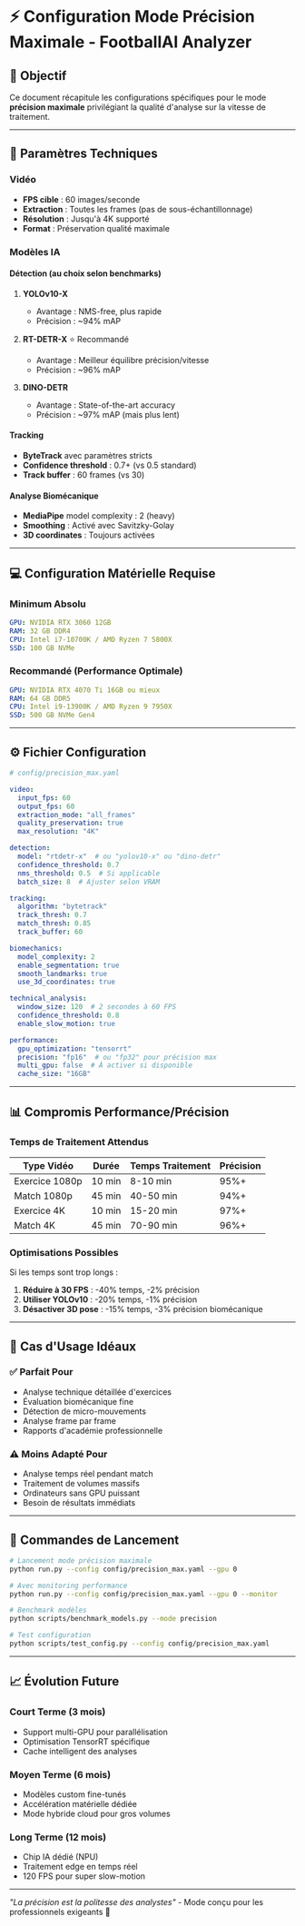 # ⚡ Configuration Mode Précision Maximale - FootballAI Analyzer

## 🎯 Objectif

Ce document récapitule les configurations spécifiques pour le mode **précision maximale** privilégiant la qualité d'analyse sur la vitesse de traitement.

---

## 🔧 Paramètres Techniques

### Vidéo
- **FPS cible** : 60 images/seconde
- **Extraction** : Toutes les frames (pas de sous-échantillonnage)
- **Résolution** : Jusqu'à 4K supporté
- **Format** : Préservation qualité maximale

### Modèles IA

#### Détection (au choix selon benchmarks)
1. **YOLOv10-X** 
   - Avantage : NMS-free, plus rapide
   - Précision : ~94% mAP
   
2. **RT-DETR-X** ⭐ Recommandé
   - Avantage : Meilleur équilibre précision/vitesse
   - Précision : ~96% mAP
   
3. **DINO-DETR**
   - Avantage : State-of-the-art accuracy
   - Précision : ~97% mAP (mais plus lent)

#### Tracking
- **ByteTrack** avec paramètres stricts
- **Confidence threshold** : 0.7+ (vs 0.5 standard)
- **Track buffer** : 60 frames (vs 30)

#### Analyse Biomécanique
- **MediaPipe** model complexity : 2 (heavy)
- **Smoothing** : Activé avec Savitzky-Golay
- **3D coordinates** : Toujours activées

---

## 💻 Configuration Matérielle Requise

### Minimum Absolu
```yaml
GPU: NVIDIA RTX 3060 12GB
RAM: 32 GB DDR4
CPU: Intel i7-10700K / AMD Ryzen 7 5800X
SSD: 100 GB NVMe
```

### Recommandé (Performance Optimale)
```yaml
GPU: NVIDIA RTX 4070 Ti 16GB ou mieux
RAM: 64 GB DDR5
CPU: Intel i9-13900K / AMD Ryzen 9 7950X
SSD: 500 GB NVMe Gen4
```

---

## ⚙️ Fichier Configuration

```yaml
# config/precision_max.yaml

video:
  input_fps: 60
  output_fps: 60
  extraction_mode: "all_frames"
  quality_preservation: true
  max_resolution: "4K"

detection:
  model: "rtdetr-x"  # ou "yolov10-x" ou "dino-detr"
  confidence_threshold: 0.7
  nms_threshold: 0.5  # Si applicable
  batch_size: 8  # Ajuster selon VRAM

tracking:
  algorithm: "bytetrack"
  track_thresh: 0.7
  match_thresh: 0.85
  track_buffer: 60

biomechanics:
  model_complexity: 2
  enable_segmentation: true
  smooth_landmarks: true
  use_3d_coordinates: true

technical_analysis:
  window_size: 120  # 2 secondes à 60 FPS
  confidence_threshold: 0.8
  enable_slow_motion: true

performance:
  gpu_optimization: "tensorrt"
  precision: "fp16"  # ou "fp32" pour précision max
  multi_gpu: false  # À activer si disponible
  cache_size: "16GB"
```

---

## 📊 Compromis Performance/Précision

### Temps de Traitement Attendus

| Type Vidéo | Durée | Temps Traitement | Précision |
|------------|-------|------------------|-----------|
| Exercice 1080p | 10 min | 8-10 min | 95%+ |
| Match 1080p | 45 min | 40-50 min | 94%+ |
| Exercice 4K | 10 min | 15-20 min | 97%+ |
| Match 4K | 45 min | 70-90 min | 96%+ |

### Optimisations Possibles

Si les temps sont trop longs :
1. **Réduire à 30 FPS** : -40% temps, -2% précision
2. **Utiliser YOLOv10** : -20% temps, -1% précision
3. **Désactiver 3D pose** : -15% temps, -3% précision biomécanique

---

## 🎯 Cas d'Usage Idéaux

### ✅ Parfait Pour
- Analyse technique détaillée d'exercices
- Évaluation biomécanique fine
- Détection de micro-mouvements
- Analyse frame par frame
- Rapports d'académie professionnelle

### ⚠️ Moins Adapté Pour
- Analyse temps réel pendant match
- Traitement de volumes massifs
- Ordinateurs sans GPU puissant
- Besoin de résultats immédiats

---

## 🚀 Commandes de Lancement

```bash
# Lancement mode précision maximale
python run.py --config config/precision_max.yaml --gpu 0

# Avec monitoring performance
python run.py --config config/precision_max.yaml --gpu 0 --monitor

# Benchmark modèles
python scripts/benchmark_models.py --mode precision

# Test configuration
python scripts/test_config.py --config config/precision_max.yaml
```

---

## 📈 Évolution Future

### Court Terme (3 mois)
- Support multi-GPU pour parallélisation
- Optimisation TensorRT spécifique
- Cache intelligent des analyses

### Moyen Terme (6 mois)
- Modèles custom fine-tunés
- Accélération matérielle dédiée
- Mode hybride cloud pour gros volumes

### Long Terme (12 mois)
- Chip IA dédié (NPU)
- Traitement edge en temps réel
- 120 FPS pour super slow-motion

---

*"La précision est la politesse des analystes"* - Mode conçu pour les professionnels exigeants 🎯 